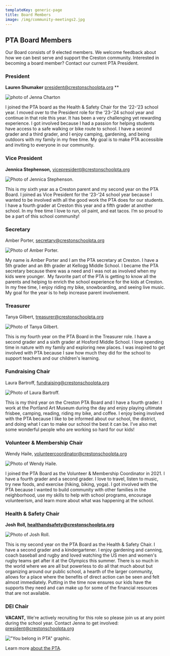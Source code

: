 ```yaml
---
templateKey: generic-page
title: Board Members
image: /img/community-meetings2.jpg
---
```

## **PTA Board Members**

Our Board consists of 9 elected members. We welcome feedback about how we can best serve and support the Creston community. Interested in becoming a board member? Contact our current PTA President.

### **President**

**Lauren Shumaker** president@crestonschoolpta.org \*\*

![photo of Jenna Charton](/img/img_5118.jpeg)

I joined the PTA board as the Health & Safety Chair for the ‘22-’23 school year. I moved over to the President role for the ‘23-’24 school year and continue in that role this year. It has been a very challenging yet rewarding experience. I got involved because I had a passion for helping students have access to a safe walking or bike route to school. I have a second grader and a third grader, and I enjoy camping, gardening, and being outdoors with my family in my free time. My goal is to make PTA accessible and inviting to everyone in our community.

### **Vice President**

**Jennica Stephenson,** vicepresident@crestonschoolpta.org

![Photo of Jennica Stephenson.](/img/img_5123.jpeg)

This is my sixth year as a Creston parent and my second year on the PTA Board. I joined as Vice President for the ‘23-’24 school year because I wanted to be involved with all the good work the PTA does for our students. I have a fourth grader at Creston this year and a fifth grader at another school. In my free time I love to run, oil paint, and eat tacos. I’m so proud to be a part of this school community!

### **Secretary**

Amber Porter, secretary@crestonschoolpta.org

![Photo of Amber Porter.](/img/img_5116.jpeg)

My name is Amber Porter and I am the PTA secretary at Creston. I have a 5th grader and an 8th grader at Kellogg Middle School. I became the PTA secretary because there was a need and I was not as involved when my kids were younger.  My favorite part of the PTA is getting to know all the parents and helping to enrich the school experience for the kids at Creston. In my free time, I enjoy riding my bike, snowboarding, and seeing live music. My goal for the year is to help increase parent involvement.

### **Treasurer**

Tanya Gilbert, treasurer@crestonschoolpta.org

![Photo of Tanya Gilbert.](/img/img_5121.jpeg)

This is my fourth year on the PTA Board in the Treasurer role. I have a second grader and a sixth grader at Hosford Middle School. I love spending time in nature with my family and exploring new places. I was inspired to get involved with PTA because I saw how much they did for the school to support teachers and our children's learning.

### **Fundraising Chair**

Laura Bartroff, fundraising@crestonschoolpta.org

![Photo of Laura Bartroff.](/img/img_5127.jpeg)

This is my third year on the Creston PTA Board and I have a fourth grader. I work at the Portland Art Museum during the day and enjoy playing ultimate frisbee, camping, reading, riding my bike, and coffee. I enjoy being involved with the PTA because I like to be informed about our school, the district, and doing what I can to make our school the best it can be. I’ve also met some wonderful people who are working so hard for our kids!

### **Volunteer & Membership Chair**

Wendy Haile, volunteercoordinator@crestonschoolpta.org

![Photo of Wendy Haile.](/img/img_5126.jpeg)

I joined the PTA Board as the Volunteer & Membership Coordinator in 2021. I have a fourth grader and a second grader. I love to travel, listen to music, try new foods, and exercise (hiking, biking, yoga). I got involved with the PTA because I wanted to build community with other families in the neighborhood, use my skills to help with school programs, encourage volunteerism, and learn more about what was happening at the school.

### **Health & Safety Chair**

**Josh Roll, healthandsafety@crestonschoolpta.org**

![Photo of Josh Roll.](/img/img_5128.jpeg)

This is my second year on the PTA Board as the Health & Safety Chair. I have a second grader and a kindergartener. I enjoy gardening and canning, coach baseball and rugby and loved watching the US men and women's rugby teams get after it at the Olympics this summer. There is so much in the world where we are all but powerless to do all that much about but organizing around our public school, a hearth of the larger community, allows for a place where the benefits of direct action can be seen and felt almost immediately. Putting in the time now ensures our kids have the supports they need and can make up for some of the financial resources that are not available.

### **DEI Chair**

**VACANT,** We're actively recruiting for this role so please join us at any point during the school year. Contact Jenna to get involved: president@crestonschoolpta.org

!["You belong in PTA" graphic.](/img/pta-creates-supports-amplifies-tw.png)

Learn more [about the PTA](https://crestonschoolpta.org/about/about-creston-pta).